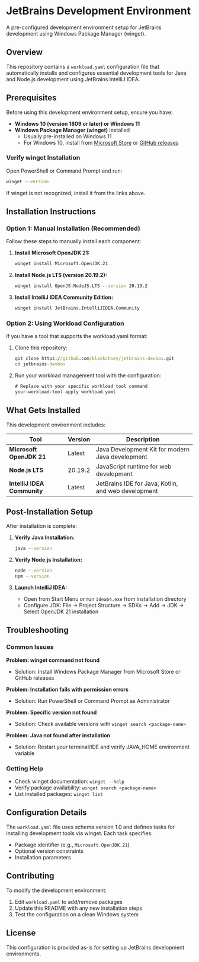 # JetBrains Development Environment

A pre-configured development environment setup for JetBrains development using Windows Package Manager (winget).

## Overview

This repository contains a `workload.yaml` configuration file that automatically installs and configures essential development tools for Java and Node.js development using JetBrains IntelliJ IDEA.

## Prerequisites

Before using this development environment setup, ensure you have:

- **Windows 10 (version 1809 or later) or Windows 11**
- **Windows Package Manager (winget)** installed
  - Usually pre-installed on Windows 11
  - For Windows 10, install from [Microsoft Store](https://www.microsoft.com/store/productId/9NBLGGH4NNS1) or [GitHub releases](https://github.com/microsoft/winget-cli/releases)

### Verify winget Installation

Open PowerShell or Command Prompt and run:
```cmd
winget --version
```

If winget is not recognized, install it from the links above.

## Installation Instructions

### Option 1: Manual Installation (Recommended)

Follow these steps to manually install each component:

1. **Install Microsoft OpenJDK 21:**
   ```cmd
   winget install Microsoft.OpenJDK.21
   ```

2. **Install Node.js LTS (version 20.19.2):**
   ```cmd
   winget install OpenJS.NodeJS.LTS --version 20.19.2
   ```

3. **Install IntelliJ IDEA Community Edition:**
   ```cmd
   winget install JetBrains.IntelliJIDEA.Community
   ```

### Option 2: Using Workload Configuration

If you have a tool that supports the workload.yaml format:

1. Clone this repository:
   ```cmd
   git clone https://github.com/blackchoey/jetbrains-devbox.git
   cd jetbrains-devbox
   ```

2. Run your workload management tool with the configuration:
   ```cmd
   # Replace with your specific workload tool command
   your-workload-tool apply workload.yaml
   ```

## What Gets Installed

This development environment includes:

| Tool | Version | Description |
|------|---------|-------------|
| **Microsoft OpenJDK 21** | Latest | Java Development Kit for modern Java development |
| **Node.js LTS** | 20.19.2 | JavaScript runtime for web development |
| **IntelliJ IDEA Community** | Latest | JetBrains IDE for Java, Kotlin, and web development |

## Post-Installation Setup

After installation is complete:

1. **Verify Java Installation:**
   ```cmd
   java --version
   ```

2. **Verify Node.js Installation:**
   ```cmd
   node --version
   npm --version
   ```

3. **Launch IntelliJ IDEA:**
   - Open from Start Menu or run `idea64.exe` from installation directory
   - Configure JDK: File → Project Structure → SDKs → Add → JDK → Select OpenJDK 21 installation

## Troubleshooting

### Common Issues

**Problem: winget command not found**
- Solution: Install Windows Package Manager from Microsoft Store or GitHub releases

**Problem: Installation fails with permission errors**
- Solution: Run PowerShell or Command Prompt as Administrator

**Problem: Specific version not found**
- Solution: Check available versions with `winget search <package-name>`

**Problem: Java not found after installation**
- Solution: Restart your terminal/IDE and verify JAVA_HOME environment variable

### Getting Help

- Check winget documentation: `winget --help`
- Verify package availability: `winget search <package-name>`
- List installed packages: `winget list`

## Configuration Details

The `workload.yaml` file uses schema version 1.0 and defines tasks for installing development tools via winget. Each task specifies:
- Package identifier (e.g., `Microsoft.OpenJDK.21`)
- Optional version constraints
- Installation parameters

## Contributing

To modify the development environment:

1. Edit `workload.yaml` to add/remove packages
2. Update this README with any new installation steps
3. Test the configuration on a clean Windows system

## License

This configuration is provided as-is for setting up JetBrains development environments.